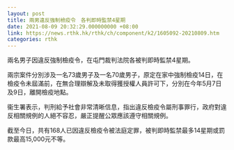 ```yaml
---
layout: post
title: 兩男違反強制檢疫令　各判即時監禁4星期
date: 2021-08-09 20:32:29.000000000 +08:00
link: https://news.rthk.hk/rthk/ch/component/k2/1605092-20210809.htm
categories: rthk
---
```


兩名男子因違反強制檢疫令，在屯門裁判法院各被判即時監禁4星期。

兩宗案件分別涉及一名73歲男子及一名70歲男子，原定在家中強制檢疫14日，在檢疫令未屆滿前，在無合理辯解及未取得獲授權人員許可下，分別在今年5月7日及9日，離開檢疫地點。

衞生署表示，判刑給予社會非常清晰信息，指出違反檢疫令屬刑事罪行，政府對違反相關規例的人絕不容忍，嚴正提醒公眾應該遵守相關規例。

截至今日，共有168人已因違反檢疫令被法庭定罪，被判即時監禁最多14星期或罰款最高15,000元不等。
